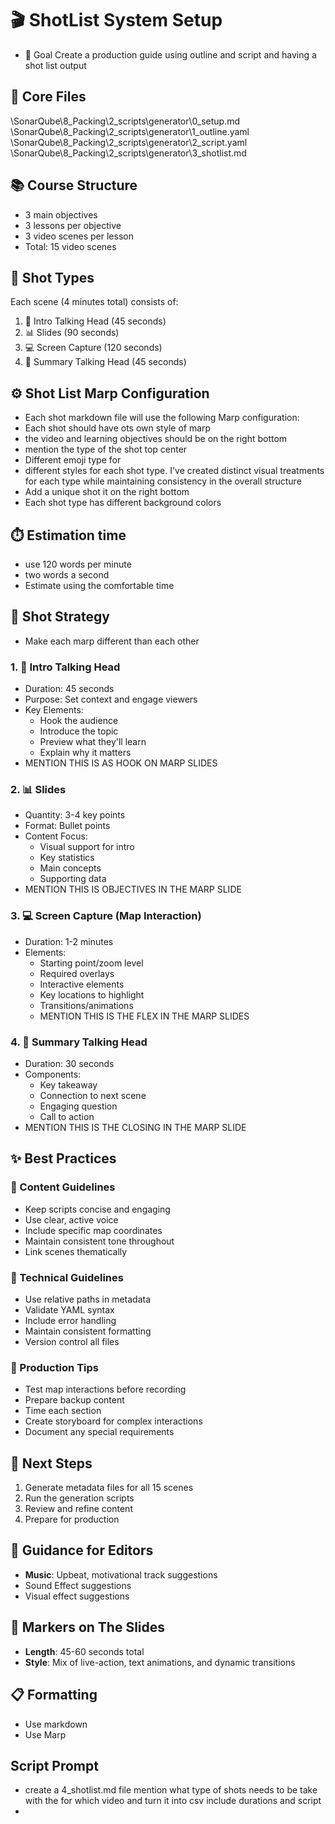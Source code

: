 # 🎬 ShotList System Setup
- 🎯 Goal Create a production guide using outline and script and having a shot list output

## 📁 Core Files
\SonarQube\8_Packing\2_scripts\generator\0_setup.md
\SonarQube\8_Packing\2_scripts\generator\1_outline.yaml
\SonarQube\8_Packing\2_scripts\generator\2_script.yaml
\SonarQube\8_Packing\2_scripts\generator\3_shotlist.md


## 📚 Course Structure
- 3 main objectives
- 3 lessons per objective
- 3 video scenes per lesson
- Total: 15 video scenes

## 🎥 Shot Types
Each scene (4 minutes total) consists of:
1. 🎤 Intro Talking Head (45 seconds)
2. 📊 Slides (90 seconds)
3. 💻 Screen Capture (120 seconds)
4. 🎤 Summary Talking Head (45 seconds)


## ⚙️ Shot List Marp Configuration
- Each shot markdown file will use the following Marp configuration:
- Each shot should have ots own style of marp 
- the video and learning objectives should be on the right bottom
- mention the type of the shot top center
- Different emoji type for 
- different styles for each shot type. I've created distinct visual treatments for each type while maintaining consistency in the overall structure
- Add a unique shot it on the right bottom 
- Each shot type has different background colors

## ⏱️ Estimation time 
- use 120 words per minute
- two words a second
- Estimate using the comfortable time 
 


## 🎯 Shot Strategy
- Make each marp different than each other 
### 1. 🎤 Intro Talking Head
- Duration: 45 seconds
- Purpose: Set context and engage viewers
- Key Elements:
  - Hook the audience
  - Introduce the topic
  - Preview what they'll learn
  - Explain why it matters
- MENTION THIS IS AS HOOK ON MARP SLIDES

### 2. 📊 Slides
- Quantity: 3-4 key points
- Format: Bullet points
- Content Focus:
  - Visual support for intro
  - Key statistics
  - Main concepts
  - Supporting data
- MENTION THIS IS OBJECTIVES IN THE MARP SLIDE

### 3. 💻 Screen Capture (Map Interaction)
- Duration: 1-2 minutes
- Elements:
  - Starting point/zoom level
  - Required overlays
  - Interactive elements
  - Key locations to highlight
  - Transitions/animations
  - MENTION THIS IS THE FLEX IN THE MARP SLIDES

### 4. 🎤 Summary Talking Head
- Duration: 30 seconds
- Components:
  - Key takeaway
  - Connection to next scene
  - Engaging question
  - Call to action
- MENTION THIS IS THE CLOSING IN THE MARP SLIDE



## ✨ Best Practices

### 📝 Content Guidelines
- Keep scripts concise and engaging
- Use clear, active voice
- Include specific map coordinates
- Maintain consistent tone throughout
- Link scenes thematically

### 🔧 Technical Guidelines
- Use relative paths in metadata
- Validate YAML syntax
- Include error handling
- Maintain consistent formatting
- Version control all files

### 🎨 Production Tips
- Test map interactions before recording
- Prepare backup content
- Time each section
- Create storyboard for complex interactions
- Document any special requirements

## 👣 Next Steps
1. Generate metadata files for all 15 scenes
2. Run the generation scripts
3. Review and refine content
4. Prepare for production

## 🎵 Guidance for Editors
- **Music**: Upbeat, motivational track suggestions
- Sound Effect suggestions
- Visual effect suggestions

## 📌 Markers on The Slides
- **Length**: 45-60 seconds total
- **Style**: Mix of live-action, text animations, and dynamic transitions

## 📋 Formatting
- Use markdown
- Use Marp


## Script Prompt 
- create a 4_shotlist.md file mention what type of shots needs to be take with the for which video and turn it into csv include durations and script
- 